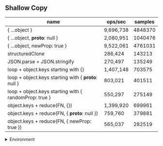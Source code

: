 ## Shallow Copy

|name|ops/sec|samples|
|-|-|-|
|{ ...object }|9,696,738|4848370|
|{ ...object, __proto__: null }|2,080,951|1040476|
|{ ...object, newProp: true }|9,522,061|4761031|
|structuredClone|286,424|143213|
|JSON.parse + JSON.stringify|270,497|135249|
|loop + object.keys starting with {}|1,407,148|703575|
|loop + object.keys starting with { __proto__: null }|803,021|401511|
|loop + object.keys starting with { randomProp: true }|550,297|275149|
|object.keys + reduce(FN, {})|1,399,920|699961|
|object.keys + reduce(FN, { __proto__: null })|759,760|379881|
|object.keys + reduce(FN, { newProp: true })|565,037|282519|


<details>
<summary>Environment</summary>

* __Machine:__ linux x64 | 4 vCPUs | 7.6GB Mem
* __Run:__ Wed Sep 25 2024 22:55:18 GMT+0000 (Coordinated Universal Time)
</details>

<!--
{"environment":{"platform":"linux","arch":"x64","cpus":4,"totalMemory":7.597896575927734},"benchmarks":[{"name":"{ ...object }","opsSec":9696738.79772431,"samples":4848370},{"name":"{ ...object, __proto__: null }","opsSec":2080951.388192272,"samples":1040476},{"name":"{ ...object, newProp: true }","opsSec":9522061.428672796,"samples":4761031},{"name":"structuredClone","opsSec":286424.94595675485,"samples":143213},{"name":"JSON.parse + JSON.stringify","opsSec":270497.36974110804,"samples":135249},{"name":"loop + object.keys starting with {}","opsSec":1407148.632247739,"samples":703575},{"name":"loop + object.keys starting with { __proto__: null }","opsSec":803021.9004241289,"samples":401511},{"name":"loop + object.keys starting with { randomProp: true }","opsSec":550297.1679516777,"samples":275149},{"name":"object.keys + reduce(FN, {})","opsSec":1399920.4264944694,"samples":699961},{"name":"object.keys + reduce(FN, { __proto__: null })","opsSec":759760.3011757232,"samples":379881},{"name":"object.keys + reduce(FN, { newProp: true })","opsSec":565037.5276288863,"samples":282519}]}-->
